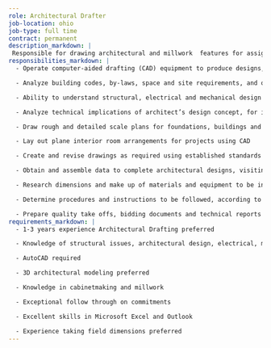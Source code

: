 ```yaml
---
role: Architectural Drafter
job-location: ohio
job-type: full time
contract: permanent
description_markdown: |
 Responsible for drawing architectural and millwork  features for assigned project under the direction of the assigned Project Engineer.
responsibilities_markdown: |
  - Operate computer-aided drafting (CAD) equipment to produce designs, working drawings and shop drawings accurately

  - Analyze building codes, by-laws, space and site requirements, and other technical documents to determine effect on architectural designs.

  - Ability to understand structural, electrical and mechanical design concepts

  - Analyze technical implications of architect’s design concept, for inferences between structural, mechanical, plumbing and electrical disciplines

  - Draw rough and detailed scale plans for foundations, buildings and structures, based on preliminary concepts and sketches

  - Lay out plane interior room arrangements for projects using CAD

  - Create and revise drawings as required using established standards

  - Obtain and assemble data to complete architectural designs, visiting sites to compile and take measurements as necessary

  - Research dimensions and make up of materials and equipment to be installed per plans & specifications

  - Determine procedures and instructions to be followed, according to design specifications and quantity of materials

  - Prepare quality take offs, bidding documents and technical reports for specific projects
requirements_markdown: |
  - 1-3 years experience Architectural Drafting preferred

  - Knowledge of structural issues, architectural design, electrical, mechanical and low voltage work relative to residential market preferred

  - AutoCAD required

  - 3D architectural modeling preferred

  - Knowledge in cabinetmaking and millwork

  - Exceptional follow through on commitments

  - Excellent skills in Microsoft Excel and Outlook

  - Experience taking field dimensions preferred
---
```





